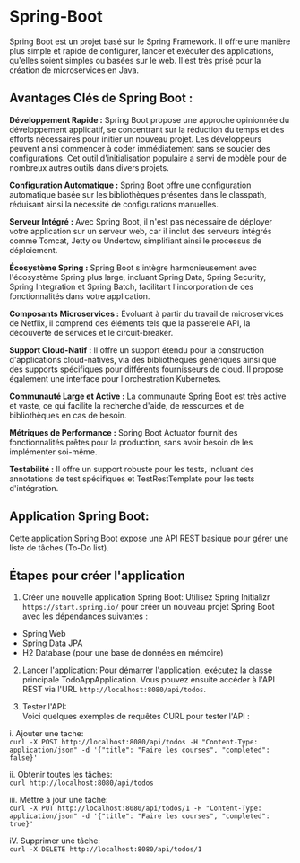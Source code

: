 # Spring-Boot

Spring Boot est un projet basé sur le Spring Framework. Il offre une manière plus simple et rapide de configurer, lancer et exécuter des applications, qu'elles soient simples ou basées sur le web. Il est très prisé pour la création de microservices en Java.  

## Avantages Clés de Spring Boot :  
  
**Développement Rapide :** Spring Boot propose une approche opinionnée du développement applicatif, se concentrant sur la réduction du temps et des efforts nécessaires pour initier un nouveau projet. Les développeurs peuvent ainsi commencer à coder immédiatement sans se soucier des configurations. Cet outil d'initialisation populaire a servi de modèle pour de nombreux autres outils dans divers projets.  
  
**Configuration Automatique :** Spring Boot offre une configuration automatique basée sur les bibliothèques présentes dans le classpath, réduisant ainsi la nécessité de configurations manuelles.  

**Serveur Intégré :** Avec Spring Boot, il n'est pas nécessaire de déployer votre application sur un serveur web, car il inclut des serveurs intégrés comme Tomcat, Jetty ou Undertow, simplifiant ainsi le processus de déploiement.  

**Écosystème Spring :** Spring Boot s'intègre harmonieusement avec l'écosystème Spring plus large, incluant Spring Data, Spring Security, Spring Integration et Spring Batch, facilitant l'incorporation de ces fonctionnalités dans votre application.

**Composants Microservices :** Évoluant à partir du travail de microservices de Netflix, il comprend des éléments tels que la passerelle API, la découverte de services et le circuit-breaker.  

**Support Cloud-Natif :** Il offre un support étendu pour la construction d'applications cloud-natives, via des bibliothèques génériques ainsi que des supports spécifiques pour différents fournisseurs de cloud. Il propose également une interface pour l'orchestration Kubernetes.  

**Communauté Large et Active :** La communauté Spring Boot est très active et vaste, ce qui facilite la recherche d'aide, de ressources et de bibliothèques en cas de besoin.  

**Métriques de Performance :** Spring Boot Actuator fournit des fonctionnalités prêtes pour la production, sans avoir besoin de les implémenter soi-même.  

**Testabilité :** Il offre un support robuste pour les tests, incluant des annotations de test spécifiques et TestRestTemplate pour les tests d'intégration.  

## Application Spring Boot:

Cette application Spring Boot expose une API REST basique pour gérer une liste de tâches (To-Do list).  

## Étapes pour créer l'application

1. Créer une nouvelle application Spring Boot:
Utilisez Spring Initializr ```https://start.spring.io/``` pour créer un nouveau projet Spring Boot avec les dépendances suivantes :

* Spring Web
* Spring Data JPA
* H2 Database (pour une base de données en mémoire)

2. Lancer l'application:
Pour démarrer l'application, exécutez la classe principale TodoAppApplication. Vous pouvez ensuite accéder à l'API REST via l'URL ```http://localhost:8080/api/todos```.

3. Tester l'API:  
Voici quelques exemples de requêtes CURL pour tester l'API :

i. Ajouter une tache:  
      ```curl -X POST http://localhost:8080/api/todos -H "Content-Type: application/json" -d '{"title": "Faire les courses", "completed": false}'```

ii. Obtenir toutes les tâches:  
      ```curl http://localhost:8080/api/todos```

iii. Mettre à jour une tâche:  
       ```curl -X PUT http://localhost:8080/api/todos/1 -H "Content-Type: application/json" -d '{"title": "Faire les courses", "completed": true}'```

iV. Supprimer une tâche:  
      ```curl -X DELETE http://localhost:8080/api/todos/1```
